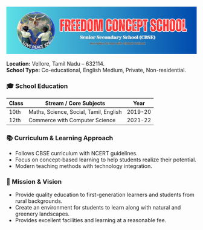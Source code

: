 
![School Logo](https://raw.githubusercontent.com/Mkjerry-jr/Mkjerry-jr/main/fcs.png)


**Location:** Vellore, Tamil Nadu – 632114.  
**School Type:** Co-educational, English Medium, Private, Non-residential.

### 🎓 School Education

| Class | Stream / Core Subjects           | Year       |
|-------|---------------------------------|------------|
| 10th  | Maths, Science, Social, Tamil, English | 2019-20   |
| 12th  | Commerce with Computer Science   | 2021-22   |


### 📚 Curriculum & Learning Approach
- Follows CBSE curriculum with NCERT guidelines.  
- Focus on concept-based learning to help students realize their potential.  
- Modern teaching methods with technology integration.

### 🌟 Mission & Vision
- Provide quality education to first-generation learners and students from rural backgrounds.  
- Create an environment for students to learn along with natural and greenery landscapes.
- Provides excellent facilities and learning at a reasonable fee. 
 
